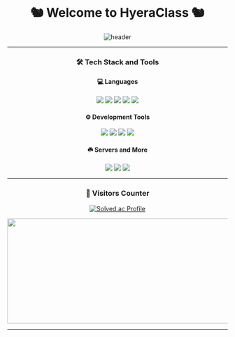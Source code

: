 <div align="center">

# 🐿️ Welcome to HyeraClass 🐿️

![header](https://capsule-render.vercel.app/api?type=waving&color=gradient&height=250&section=header&text=hyeraClass&fontSize=90)

---

### 🛠️ Tech Stack and Tools

#### 💻 Languages
<p>
  <img src="https://img.shields.io/badge/Java-265A8F?style=flat&logo=java&logoColor=white" />
  <img src="https://img.shields.io/badge/Python-3776AB?style=flat&logo=python&logoColor=white" />
  <img src="https://img.shields.io/badge/HTML-E34F26?style=flat&logo=HTML5&logoColor=white" />
  <img src="https://img.shields.io/badge/CSS-1572B6?style=flat&logo=CSS3&logoColor=white" />
  <img src="https://img.shields.io/badge/JavaScript-F7DF1E?style=flat&logo=javascript&logoColor=white" />
</p>

#### ⚙️ Development Tools
<p>
  <img src="https://img.shields.io/badge/Visual Studio-5C2D91?style=flat&logo=visualstudio&logoColor=white" />
  <img src="https://img.shields.io/badge/Visual Studio Code-007ACC?style=flat&logo=visualstudiocode&logoColor=white" />
  <img src="https://img.shields.io/badge/Android Studio-3DDC84?style=flat&logo=androidstudio&logoColor=white" />
  <img src="https://img.shields.io/badge/IntelliJ IDEA-000000?style=flat&logo=intellijidea&logoColor=white" />
</p>

#### ☘️ Servers and More
<p>
  <img src="https://img.shields.io/badge/Linux-FCC624?style=flat&logo=linux&logoColor=white" />
  <img src="https://img.shields.io/badge/MySql-4479A1?style=flat&logo=mysql&logoColor=white" />
  <img src="https://img.shields.io/badge/PHP-777BB4?style=flat&logo=php&logoColor=white" />
</p>

---

### 🚪 Visitors Counter
[![Solved.ac Profile](http://mazassumnida.wtf/api/v2/generate_badge?boj=hyera1010)](https://solved.ac/hyera1010)

<a href="https://github.com/devxb/gitanimals">
  <img
    src="https://render.gitanimals.org/lines/Yeomhyera?pet-id=653276397483153951"
    width="1500"
    height="240"
  />
</a>

---

</div>

